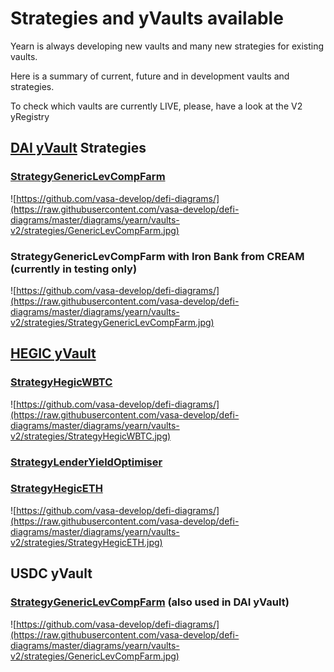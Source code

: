 # Strategies and yVaults available

Yearn is always developing new vaults and many new strategies for existing vaults.

Here is a summary of current, future and in development vaults and strategies.

To check which vaults are currently LIVE, please, have a look at the V2 yRegistry

## [DAI yVault](https://etherscan.io/address/0x19d3364a399d251e894ac732651be8b0e4e85001) Strategies

### [StrategyGenericLevCompFarm](https://etherscan.io/address/0x4031afd3b0f71bace9181e554a9e680ee4abe7df)

![https://github.com/vasa-develop/defi-diagrams/](https://raw.githubusercontent.com/vasa-develop/defi-diagrams/master/diagrams/yearn/vaults-v2/strategies/GenericLevCompFarm.jpg)

### StrategyGenericLevCompFarm with Iron Bank from CREAM \(currently in testing only\)

![https://github.com/vasa-develop/defi-diagrams/](https://raw.githubusercontent.com/vasa-develop/defi-diagrams/master/diagrams/yearn/vaults-v2/strategies/StrategyGenericLevCompFarm.jpg)

## [HEGIC yVault](https://etherscan.io/address/0xe11ba472f74869176652c35d30db89854b5ae84d)

### [StrategyHegicWBTC](https://etherscan.io/address/0x0ce77bc655afaac83947c2e859819185966ca825#code)

![https://github.com/vasa-develop/defi-diagrams/](https://raw.githubusercontent.com/vasa-develop/defi-diagrams/master/diagrams/yearn/vaults-v2/strategies/StrategyHegicWBTC.jpg)

### [StrategyLenderYieldOptimiser](https://etherscan.io/address/0x0cf55d57d241161e0ec68e72cbb175dbfe84173a)

### [StrategyHegicETH](https://etherscan.io/address/0x41d638024c525c70a53b883608048e705e061f2c)

![https://github.com/vasa-develop/defi-diagrams/](https://raw.githubusercontent.com/vasa-develop/defi-diagrams/master/diagrams/yearn/vaults-v2/strategies/StrategyHegicETH.jpg)

## USDC yVault

### [StrategyGenericLevCompFarm](https://etherscan.io/address/0x4d7d4485fd600c61d840ccbec328bfd76a050f87) \(also used in DAI yVault\)

![https://github.com/vasa-develop/defi-diagrams/](https://raw.githubusercontent.com/vasa-develop/defi-diagrams/master/diagrams/yearn/vaults-v2/strategies/GenericLevCompFarm.jpg)

